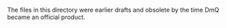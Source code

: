 The files in this directory were earlier drafts and obsolete by the time DmQ became an official product.
